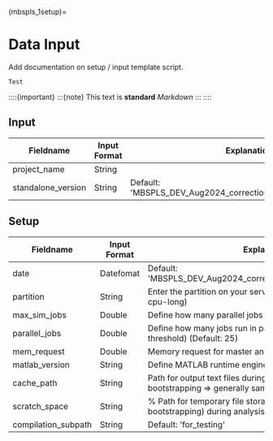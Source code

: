 (mbspls_1setup)=
# Data Input 

Add documentation on setup / input template script. 

```{note}
Test
```

::::{important}
:::{note}
This text is **standard** _Markdown_
:::
::::

## Input

| Fieldname                 | Input Format      |          Explanation                                          |
| --------                  | --------          |            --------                                           |
| project_name              | String            |                                                               |
| standalone_version        | String            | Default: 'MBSPLS_DEV_Aug2024_correctionscale_nosignflip_R2022a'                    |

## Setup

| Fieldname                 | Input Format          |          Explanation   |
| --------                  | --------              |            --------        |
| date                      | Datefomat             | Default: 'MBSPLS_DEV_Aug2024_correctionscale_nosignflip_R2022a'                    |
| partition                 | String                | Enter the partition on your server (e.g, jobs-matlab, jobs-cpu-long)                      |
| max_sim_jobs              | Double                | Define how many parallel jobs are created (Default: 10)                   |
| parallel_jobs             | Double                | Define how many jobs run in parallel at the same time (soft threshold) (Default: 25)                   |
| mem_request               | Double                | Memory request for master and slave jobs (in GB; Default: 10)                   |
| matlab_version            | String                | Define MATLAB runtime engine (e.g, R2022a)                   |
| cache_path                | String                | Path for output text files during hyperopt, permutation, bootstrapping => generally same as scratch space                   |
| scratch_space             | String                | % Path for temporary file storage (hyperopt, permutation, bootstrapping) during analysis                   |
| compilation_subpath       | String                | Default: 'for_testing'|


